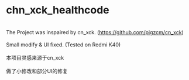 # chn_xck_healthcode
<br>The Project was inspaired by cn_xck. (https://github.com/pigzcm/cn_xck)<br />
<br>Small modify & UI fixed. (Tested on Redmi K40)<br />
<br>本项目灵感来源于cn_xck<br />
<br>做了小修改和部分UI的修复<br />
